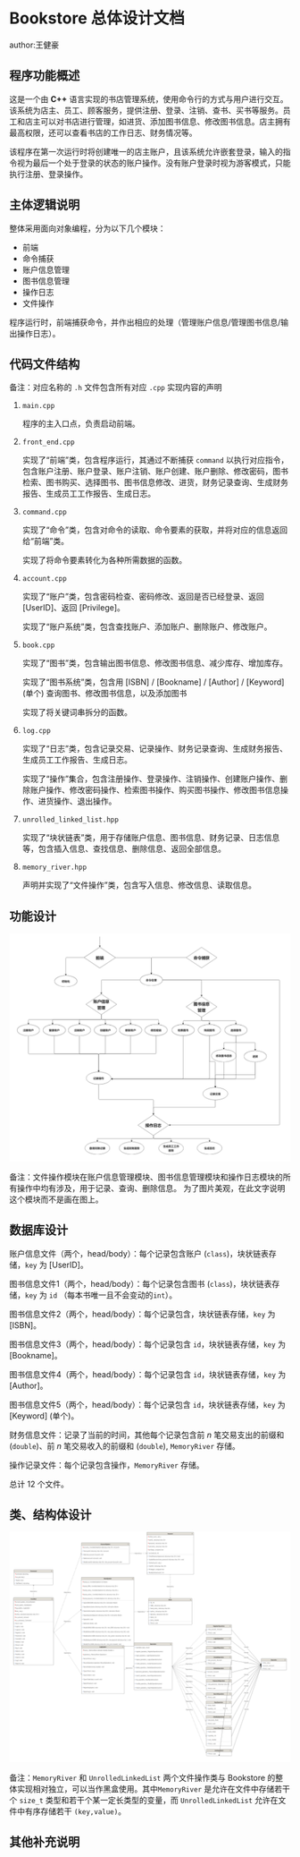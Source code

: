 # Bookstore 总体设计文档

author:王健豪

## 程序功能概述

这是一个由 **C++** 语言实现的书店管理系统，使用命令行的方式与用户进行交互。该系统为店主、员工、顾客服务，提供注册、登录、注销、查书、买书等服务。员工和店主可以对书店进行管理，如进货、添加图书信息、修改图书信息。店主拥有最高权限，还可以查看书店的工作日志、财务情况等。

该程序在第一次运行时将创建唯一的店主账户，且该系统允许嵌套登录，输入的指令视为最后一个处于登录的状态的账户操作。没有账户登录时视为游客模式，只能执行注册、登录操作。

## 主体逻辑说明

整体采用面向对象编程，分为以下几个模块：

- 前端
- 命令捕获
- 账户信息管理
- 图书信息管理
- 操作日志
- 文件操作

程序运行时，前端捕获命令，并作出相应的处理（管理账户信息/管理图书信息/输出操作日志）。

## 代码文件结构

备注：对应名称的 `.h` 文件包含所有对应 `.cpp` 实现内容的声明

1. `main.cpp`
  
    程序的主入口点，负责启动前端。

2. `front_end.cpp`

    实现了“前端”类，包含程序运行，其通过不断捕获 `command` 以执行对应指令，包含账户注册、账户登录、账户注销、账户创建、账户删除、修改密码，图书检索、图书购买、选择图书、图书信息修改、进货，财务记录查询、生成财务报告、生成员工工作报告、生成日志。

3. `command.cpp`

    实现了“命令”类，包含对命令的读取、命令要素的获取，并将对应的信息返回给“前端”类。

    实现了将命令要素转化为各种所需数据的函数。

4. `account.cpp`

    实现了“账户”类，包含密码检查、密码修改、返回是否已经登录、返回 [UserID]、返回 [Privilege]。

    实现了“账户系统”类，包含查找账户、添加账户、删除账户、修改账户。

5. `book.cpp` 

    实现了“图书”类，包含输出图书信息、修改图书信息、减少库存、增加库存。

    实现了“图书系统”类，包含用 [ISBN] / [Bookname] / [Author] / [Keyword] (单个) 查询图书、修改图书信息，以及添加图书

    实现了将关键词串拆分的函数。

6. `log.cpp`

    实现了“日志”类，包含记录交易、记录操作、财务记录查询、生成财务报告、生成员工工作报告、生成日志。

    实现了“操作”集合，包含注册操作、登录操作、注销操作、创建账户操作、删除账户操作、修改密码操作、检索图书操作、购买图书操作、修改图书信息操作、进货操作、退出操作。

7. `unrolled_linked_list.hpp`

    实现了“块状链表”类，用于存储账户信息、图书信息、财务记录、日志信息等，包含插入信息、查找信息、删除信息、返回全部信息。

8. `memory_river.hpp`

    声明并实现了“文件操作”类，包含写入信息、修改信息、读取信息。

## 功能设计

![Bookstore功能设计.png](Bookstore功能设计.png)

备注：文件操作模块在账户信息管理模块、图书信息管理模块和操作日志模块的所有操作中均有涉及，用于记录、查询、删除信息。 为了图片美观，在此文字说明这个模块而不是画在图上。

## 数据库设计

账户信息文件（两个，head/body）：每个记录包含账户 (`class`)，块状链表存储，`key` 为 [UserID]。

图书信息文件1（两个，head/body）：每个记录包含图书 (`class`)，块状链表存储，`key` 为 `id` （每本书唯一且不会变动的`int`）。

图书信息文件2（两个，head/body）：每个记录包含，块状链表存储，`key` 为 [ISBN]。

图书信息文件3（两个，head/body）：每个记录包含 `id`，块状链表存储，`key` 为 [Bookname]。

图书信息文件4（两个，head/body）：每个记录包含 `id`，块状链表存储，`key` 为 [Author]。

图书信息文件5（两个，head/body）：每个记录包含 `id`，块状链表存储，`key` 为 [Keyword] (单个)。

财务信息文件：记录了当前的时间，其他每个记录包含前 $n$ 笔交易支出的前缀和 (`double`)、前 $n$ 笔交易收入的前缀和 (`double`), `MemoryRiver` 存储。

操作记录文件：每个记录包含操作，`MemoryRiver` 存储。

总计 $12$ 个文件。

## 类、结构体设计

![Bookstore类、结构体设计.png](Bookstore类、结构体设计.png)

备注：`MemoryRiver` 和 `UnrolledLinkedList` 两个文件操作类与 Bookstore 的整体实现相对独立，可以当作黑盒使用。其中`MemoryRiver` 是允许在文件中存储若干个 `size_t` 类型和若干个某一定长类型的变量，而 `UnrolledLinkedList` 允许在文件中有序存储若干 `(key,value)`。

## 其他补充说明